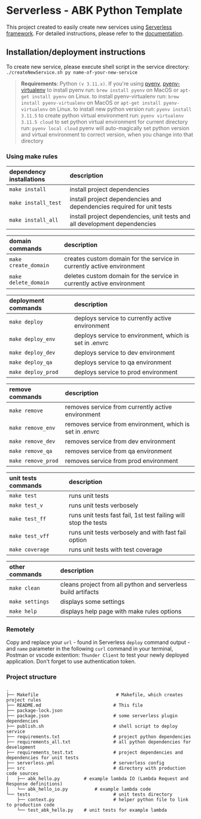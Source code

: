 # Serverless - ABK Python Template
This project created to easily create new services using [Serverless framework](https://www.serverless.com/).
For detailed instructions, please refer to the [documentation](https://www.serverless.com/framework/docs/providers/aws/).

## Installation/deployment instructions
To create new service, please execute shell script in the service directory: `./createNewService.sh py name-of-your-new-service`

> **Requirements**: Python `(v 3.11.x)`. If you're using [pyenv](https://github.com/pyenv/pyenv), [pyenv-virtualenv](https://github.com/pyenv/pyenv-virtualenv)
> to install pyenv run: `brew install pyenv` on MacOS or `apt-get install pyenv` on Linux.
> to install pyenv-virtualenv run: `brew install pyenv-virtualenv` on MacOS or `apt-get install pyenv-virtualenv` on Linux.
> to install new python version run: `pyenv install 3.11.5`
> to create python virtual environment run: `pyenv virtualenv 3.11.5 cloud`
> to set python virtual environment for current directory run: `pyenv local cloud`
> pyenv will auto-magically set python version and virtual environment to correct version, when you change into that directory


### Using make rules
| dependency installations | description                                                               |
| :----------------------- | :------------------------------------------------------------------------ |
| `make install`           | install project dependencies                                              |
| `make install_test`      | install project dependencies and dependencies required for unit tests     |
| `make install_all`       | install project dependencies, unit tests and all development dependencies |

| domain commands      | description                                                           |
| :------------------- | :-------------------------------------------------------------------- |
| `make create_domain` | creates custom domain for the service in currently active environment |
| `make delete_domain` | deletes custom domain for the service in currently active environment |

| deployment commands | description                                            |
| :------------------ | :----------------------------------------------------- |
| `make deploy`       | deploys service to currently active environment        |
| `make deploy_env`   | deploys service to environment, which is set in .envrc |
| `make deploy_dev`   | deploys service to dev environment                     |
| `make deploy_qa`    | deploys service to qa environment                      |
| `make deploy_prod`  | deploys service to prod environment                    |

| remove commands    | description                                              |
| :----------------- | :------------------------------------------------------- |
| `make remove`      | removes service from currently active environment        |
| `make remove_env`  | removes service from environment, which is set in .envrc |
| `make remove_dev`  | removes service from dev environment                     |
| `make remove_qa`   | removes service from qa environment                      |
| `make remove_prod` | removes service from prod environment                    |

| unit tests commands | description                                                     |
| :------------------ | :-------------------------------------------------------------- |
| `make test`         | runs unit tests                                                 |
| `make test_v`       | runs unit tests verbosely                                       |
| `make test_ff`      | runs unit tests fast fail, 1st test failing will stop the tests |
| `make test_vff`     | runs unit tests verbosely and with fast fail option             |
| `make coverage`     | runs unit tests with test coverage                              |

| other commands  | description                                                   |
| :-------------- | :------------------------------------------------------------ |
| `make clean`    | cleans project from all python and serverless build artifacts |
| `make settings` | displays some settings                                        |
| `make help`     | displays help page with make rules options                    |


### Remotely
Copy and replace your `url` - found in Serverless `deploy` command output - and `name` parameter in the following `curl` command in your terminal, Postman or vscode extention: `Thunder Client` to test your newly deployed application. Don't forget to use authentication token.

### Project structure

```
.
├── Makefile                             # Makefile, which creates project rules
├── README.md                           # This file
├── package-lock.json
├── package.json                        # some serverless plugin dependencies
├── publish.sh                          # shell script to deploy service
├── requirements.txt                    # project python dependencies
├── requirements_all.txt                # all python dependencies for development
├── requirements_test.txt               # project dependencies and dependencies for unit tests
├── serverless.yml                      # serverless config
├── src                                 # directory with production code sources
│   ├── abk_hello.py         # example lambda IO (Lambda Request and Response definitions)
│   └── abk_hello_io.py          # example lambda code
└── tests                               # unit tests directory
    ├── context.py                      # helper python file to link to production code
    └── test_abk_hello.py    # unit tests for example lambda

```
